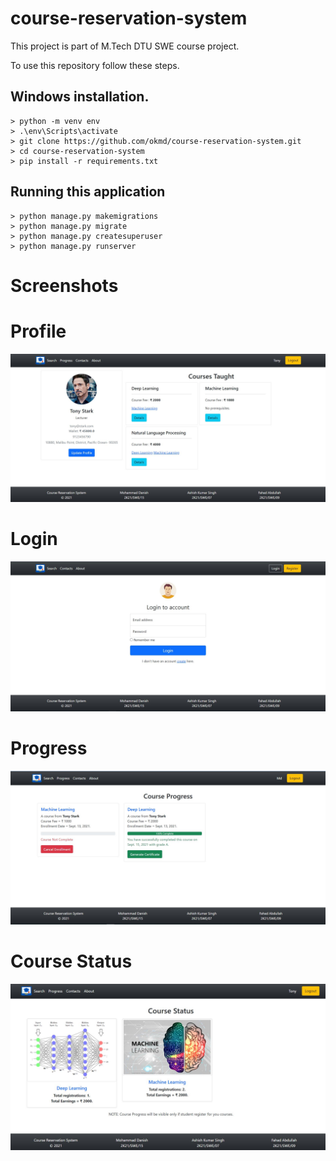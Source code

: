 # course-reservation-system
This project is part of M.Tech DTU SWE course project.

To use this repository follow these steps.

## Windows installation.
    
    > python -m venv env
    > .\env\Scripts\activate
    > git clone https://github.com/okmd/course-reservation-system.git
    > cd course-reservation-system
    > pip install -r requirements.txt

## Running this application
    > python manage.py makemigrations
    > python manage.py migrate
    > python manage.py createsuperuser
    > python manage.py runserver
    
# Screenshots

# Profile
![Profile](screenshot/fac-profile.JPG?raw=true)

# Login
![Profile](screenshot/login.JPG?raw=true)

# Progress
![Profile](screenshot/stu-progress.JPG?raw=true)

# Course Status
![Profile](screenshot/fac-course-status.JPG?raw=true)

